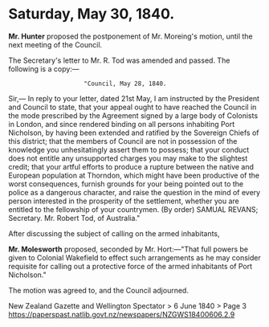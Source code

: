 # Saturday, May 30, 1840.

**Mr. Hunter** proposed the postponement of Mr. Moreing's motion, until the next meeting of the Council.

The Secretary's letter to Mr. R. Tod was amended and passed. The following is a copy:—

                         "Council, May 28, 1840.
Sir,— In reply to your letter, dated 21st May, I am instructed by the President and Council to state, that your appeal ought to have reached the Council in the mode prescribed by the Agreement signed by a large body of Colonists in London, and since rendered binding on all persons inhabiting Port Nicholson, by having been extended and ratified by the Sovereign Chiefs of this district; that the members of Council are not in possession of the knowledge you unhesitatingly assert them to possess; that your conduct does not entitle any unsupported charges you may make to the slightest credit; that your artful efforts to produce a rupture between the native and European population at Thorndon, which might have been productive of the worst consequences, furnish grounds for your being pointed out to the police as a dangerous character, and raise the question in the mind of every person interested in the prosperity of the settlement, whether you are entitled to the fellowship of your countrymen.
                       (By order) SAMUAL REVANS;
                                      Secretary.
Mr. Robert Tod, of Australia."

After discussing the subject of calling on the armed inhabitants,

**Mr. Molesworth** proposed, seconded by Mr. Hort:—"That full powers be given to Colonial Wakefield to effect such arrangements as he may consider requisite for calling out a protective force of the armed inhabitants of Port Nicholson."

The motion was agreed to, and the Council adjourned.

New Zealand Gazette and Wellington Spectator > 6 June 1840 > Page 3
https://paperspast.natlib.govt.nz/newspapers/NZGWS18400606.2.9